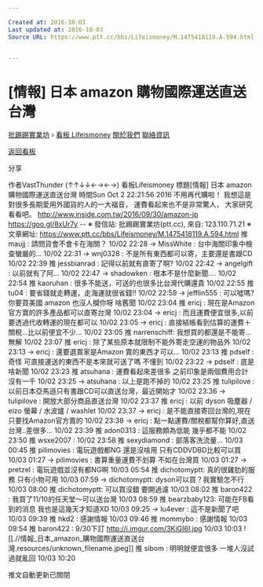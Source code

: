 ```yaml
---

Created at: 2016-10-03
Last updated at: 2016-10-03
Source URL: https://www.ptt.cc/bbs/Lifeismoney/M.1475418119.A.594.html


---
```


# [情報] 日本 amazon 購物國際運送直送台灣


[批踢踢實業坊](https://www.ptt.cc/) › [看板 Lifeismoney](https://www.ptt.cc/bbs/Lifeismoney/index.html) [關於我們](https://www.ptt.cc/about.html) [聯絡資訊](https://www.ptt.cc/contact.html)

[返回看板](https://www.ptt.cc/bbs/Lifeismoney/index.html)

分享

作者VastThunder (↑↑↓↓←→←→)
看板Lifeismoney
標題\[情報\] 日本 amazon 購物國際運送直送台灣
時間Sun Oct 2 22:21:56 2016
不用再代購啦！ 我想這是對很多長期愛用外國貨的人的一大福音， 運費看起來也不是非常驚人， 大家研究看看吧。 <http://www.inside.com.tw/2016/09/30/amazon-jp> <https://goo.gl/8xUr7y> -- ※ 發信站: 批踢踢實業坊(ptt.cc), 來自: 123.110.71.21 ※ 文章網址: <https://www.ptt.cc/bbs/Lifeismoney/M.1475418119.A.594.html>
推 maujj : 請問貨會不會卡在海關？ 10/02 22:28
→ MissWhite : 台中海關印象中檢查蠻嚴的... 10/02 22:31
→ wnj0328 : 不是所有東西都可以寄，主要還是書跟CD 10/02 22:39
推 jessbianrad : 記得以前就有直寄了啊? 10/02 22:42
→ angelgift : 以前就有了阿... 10/02 22:47
→ shadowken : 根本不是什麼新聞.... 10/02 22:54
推 kaoruhan : 很多不能送，可送的也很多比台灣代購還貴 10/02 22:55
推 tu04 : 要省錢就走轉運，走海運就很省錢!! 10/02 22:59
→ jefflin555 : 可以噓嗎? 你要買美國 amazon 也沒人攔你呀 啥舊聞 10/02 23:04
推 ericj : 現在是Amazon官方賣的許多產品都可以直寄台灣 10/02 23:04
→ ericj : 而且運費便宜很多,以前要透過代收轉運的現在都可以 10/02 23:05
→ ericj : 直接結帳看到估算的運費＋關稅...比以前便宜不少... 10/02 23:05
推 narrenschiff: 我想買的都還是不能寄…無解 10/02 23:07
推 ericj : 除了某些原本就限制不能外寄走空運的物品外 10/02 23:13
→ ericj : 還要選賣家是Amazon 賣的東西才可以... 10/02 23:13
推 pdself : 奇怪 可直接運送的東西不是本來就可送了嗎 不懂到 10/02 23:22
→ pdself : 底是啥新聞 10/02 23:23
推 atsuhana : 運費看起來差很多 之前印象是兩個費用合計 沒有一千 10/02 23:25
→ atsuhana : 以上是跑不掉的 10/02 23:25
推 tulipilove : 以前日本亞馬遜只有書跟CD可以直送台灣，最近開始才 10/02 23:36
→ tulipilove : 開放大部分商品直送台灣 10/02 23:37
推 ericj : 以前 dyson 吸塵器 / eizo 螢幕 / 水波爐 / washlet 10/02 23:37
→ ericj : 是不能直接寄回台灣的,現在只要找Amazon官方賣的 10/02 23:38
→ ericj : 點一點運費/關稅都幫你算好,直送台灣..差很多... 10/02 23:39
推 adon0313 : 這服務頗為低能 幾乎都不能 10/02 23:50
推 wsxe2007 : 10/02 23:58
推 sexydiamond : 部落客洗流量... 10/03 00:45
推 pilimovies : 電玩遊戲都NG 還是沒啥用 只有CDDVDBD比較可以買 10/03 01:27
→ pilimovies : 書算重量運費不划算 不如在台灣買 10/03 01:27
→ pretzel : 電玩遊戲並沒有都NG啊 10/03 05:54
推 dichotomyptt: 真的很雞肋的服務 只有小物可用 10/03 07:59
→ dichotomyptt: dyson可以買？我實驗怎不行 10/03 08:00
推 dichotomyptt: 可以買沒錯 要開過濾 10/03 08:02
推 baron422 : 我買了11/10的任天堂～可以送台灣 10/03 08:59
推 bearzbaby123: 可能在FB看到的消息 我也是這幾天才知道XD 10/03 09:25
→ lu4ever : 這不是新聞了吧 10/03 09:39
推 hkd2 : 感謝情報 10/03 09:46
推 mommybo : 感謝情報 10/03 09:54
推 baron422 : 9/30下訂 <http://i.imgur.com/3KiGI6I.jpg> 10/03 10:03
![[.//情報_日本_amazon_購物國際運送直送台灣.resources/unknown_filename.jpeg]]
推 sibom : 明明就便宜很多 一堆人沒試過就亂回 10/03 10:20

推文自動更新已關閉

